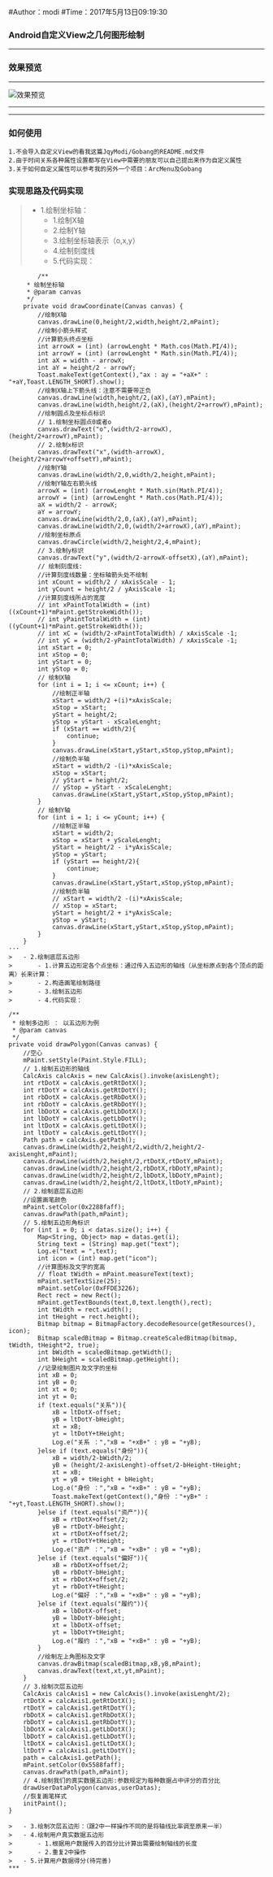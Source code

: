 #Author：modi
#Time：2017年5月13日09:19:30

### Android自定义View之几何图形绘制
***
### 效果预览
***
![效果预览](http://...)
***
***
### 如何使用
	1.不会导入自定义View的看我这篇JqyModi/Gobang的README.md文件
	2.由于时间关系各种属性设置都写在View中需要的朋友可以自己提出来作为自定义属性
	3.关于如何自定义属性可以参考我的另外一个项目：ArcMenu及Gobang
### 实现思路及代码实现
>	- 1.绘制坐标轴：
>		- 1.绘制X轴
>		- 2.绘制Y轴
>		- 3.绘制坐标轴表示（o,x,y）
>		- 4.绘制刻度线
>		- 5.代码实现：
```
		/**
	 * 绘制坐标轴
	 * @param canvas
	 */
	private void drawCoordinate(Canvas canvas) {
		//绘制X轴
		canvas.drawLine(0,height/2,width,height/2,mPaint);
		//绘制小箭头样式
		//计算箭头终点坐标
		int arrowX = (int) (arrowLenght * Math.cos(Math.PI/4));
		int arrowY = (int) (arrowLenght * Math.sin(Math.PI/4));
		int aX = width - arrowX;
		int aY = height/2 - arrowY;
		Toast.makeText(getContext(),"ax : ay = "+aX+" : "+aY,Toast.LENGTH_SHORT).show();
		//绘制X轴上下箭头线：注意不需要带正负
		canvas.drawLine(width,height/2,(aX),(aY),mPaint);
		canvas.drawLine(width,height/2,(aX),(height/2+arrowY),mPaint);
		//绘制圆点及坐标点标识
		// 1.绘制坐标圆点0或者o
		canvas.drawText("o",(width/2-arrowX),(height/2+arrowY),mPaint);
		// 2.绘制x标识
		canvas.drawText("x",(width-arrowX),(height/2+arrowY+offsetY),mPaint);
		//绘制Y轴
		canvas.drawLine(width/2,0,width/2,height,mPaint);
		//绘制Y轴左右箭头线
		arrowX = (int) (arrowLenght * Math.sin(Math.PI/4));
		arrowY = (int) (arrowLenght * Math.cos(Math.PI/4));
		aX = width/2 - arrowX;
		aY = arrowY;
		canvas.drawLine(width/2,0,(aX),(aY),mPaint);
		canvas.drawLine(width/2,0,(width/2+arrowX),(aY),mPaint);
		//绘制坐标原点
		canvas.drawCircle(width/2,height/2,4,mPaint);
		// 3.绘制y标识
		canvas.drawText("y",(width/2-arrowX-offsetX),(aY),mPaint);
		// 绘制刻度线:
		//计算刻度线数量：坐标轴箭头处不绘制
		int xCount = width/2 / xAxisScale - 1;
		int yCount = height/2 / yAxisScale -1;
		//计算刻度线所占的宽度
		// int xPaintTotalWidth = (int) ((xCount+1)*mPaint.getStrokeWidth());
		// int yPaintTotalWidth = (int) ((yCount+1)*mPaint.getStrokeWidth());
		// int xC = (width/2-xPaintTotalWidth) / xAxisScale -1;
		// int yC = (width/2-yPaintTotalWidth) / xAxisScale -1;
		int xStart = 0;
		int xStop = 0;
		int yStart = 0;
		int yStop = 0;
		// 绘制X轴
		for (int i = 1; i <= xCount; i++) {
			//绘制正半轴
			xStart = width/2 +(i)*xAxisScale;
			xStop = xStart;
			yStart = height/2;
			yStop = yStart - xScaleLenght;
			if (xStart == width/2){
				continue;
			}
			canvas.drawLine(xStart,yStart,xStop,yStop,mPaint);
			//绘制负半轴
			xStart = width/2 -(i)*xAxisScale;
			xStop = xStart;
			// yStart = height/2;
			// yStop = yStart - xScaleLenght;
			canvas.drawLine(xStart,yStart,xStop,yStop,mPaint);
		}
		// 绘制Y轴
		for (int i = 1; i <= yCount; i++) {
			//绘制正半轴
			xStart = width/2;
			xStop = xStart + yScaleLenght;
			yStart = height/2 - i*yAxisScale;
			yStop = yStart;
			if (yStart == height/2){
				continue;
			}
			canvas.drawLine(xStart,yStart,xStop,yStop,mPaint);
			//绘制负半轴
			// xStart = width/2 -(i)*xAxisScale;
			// xStop = xStart;
			yStart = height/2 + i*yAxisScale;
			yStop = yStart;
			canvas.drawLine(xStart,yStart,xStop,yStop,mPaint);
		}
	}
···
>	- 2.绘制底层五边形
>		- 1.计算五边形定各个点坐标：通过传入五边形的轴线（从坐标原点到各个顶点的距离）长来计算：
>		- 2.构造画笔绘制路径
>		- 3.绘制五边形
>		- 4.代码实现：
```
	/**
	 * 绘制多边形 ： 以五边形为例
	 * @param canvas
	 */
	private void drawPolygon(Canvas canvas) {
		//空心
		mPaint.setStyle(Paint.Style.FILL);
		// 1.绘制五边形的轴线
		CalcAxis calcAxis = new CalcAxis().invoke(axisLenght);
		int rtDotX = calcAxis.getRtDotX();
		int rtDotY = calcAxis.getRtDotY();
		int rbDotX = calcAxis.getRbDotX();
		int rbDotY = calcAxis.getRbDotY();
		int lbDotX = calcAxis.getLbDotX();
		int lbDotY = calcAxis.getLbDotY();
		int ltDotX = calcAxis.getLtDotX();
		int ltDotY = calcAxis.getLtDotY();
		Path path = calcAxis.getPath();
		canvas.drawLine(width/2,height/2,width/2,height/2-axisLenght,mPaint);
		canvas.drawLine(width/2,height/2,rtDotX,rtDotY,mPaint);
		canvas.drawLine(width/2,height/2,rbDotX,rbDotY,mPaint);
		canvas.drawLine(width/2,height/2,lbDotX,lbDotY,mPaint);
		canvas.drawLine(width/2,height/2,ltDotX,ltDotY,mPaint);
		// 2.绘制底层五边形
		//设置画笔颜色
		mPaint.setColor(0x2288faff);
		canvas.drawPath(path,mPaint);
		// 5.绘制五边形角标识
		for (int i = 0; i < datas.size(); i++) {
			Map<String, Object> map = datas.get(i);
			String text = (String) map.get("text");
			Log.e("text = ",text);
			int icon = (int) map.get("icon");
			//计算图标及文字的宽高
			// float tWidth = mPaint.measureText(text);
			mPaint.setTextSize(25);
			mPaint.setColor(0xFFDE3226);
			Rect rect = new Rect();
			mPaint.getTextBounds(text,0,text.length(),rect);
			int tWidth = rect.width();
			int tHeight = rect.height();
			Bitmap bitmap = BitmapFactory.decodeResource(getResources(), icon);
			Bitmap scaledBitmap = Bitmap.createScaledBitmap(bitmap, tWidth, tHeight*2, true);
			int bWidth = scaledBitmap.getWidth();
			int bHeight = scaledBitmap.getHeight();
			//记录绘制图片及文字的坐标
			int xB = 0;
			int yB = 0;
			int xt = 0;
			int yt = 0;
			if (text.equals("关系")){
				xB = ltDotX-offset;
				yB = ltDotY-bHeight;
				xt = xB;
				yt = ltDotY+tHeight;
				Log.e("关系 ：","xB = "+xB+" : yB = "+yB);
			}else if (text.equals("身份")){
				xB = width/2-bWidth/2;
				yB = (height/2-axisLenght)-offset/2-bHeight-tHeight;
				xt = xB;
				yt = yB + tHeight + bHeight;
				Log.e("身份 ：","xB = "+xB+" : yB = "+yB);
				Toast.makeText(getContext(),"身份 ："+yB+" : "+yt,Toast.LENGTH_SHORT).show();
			}else if (text.equals("资产")){
				xB = rtDotX+offset/2;
				yB = rtDotY-bHeight;
				xt = rtDotX+offset/2;
				yt = rtDotY+tHeight;
				Log.e("资产 ：","xB = "+xB+" : yB = "+yB);
			}else if (text.equals("偏好")){
				xB = rbDotX+offset/2;
				yB = rbDotY-bHeight;
				xt = rbDotX+offset/2;
				yt = rbDotY+tHeight;
				Log.e("偏好 ：","xB = "+xB+" : yB = "+yB);
			}else if (text.equals("履约")){
				xB = lbDotX-offset;
				yB = lbDotY-bHeight;
				xt = lbDotX-offset;
				yt = lbDotY+tHeight;
				Log.e("履约 ：","xB = "+xB+" : yB = "+yB);
			}
			//绘制左上角图标及文字
			canvas.drawBitmap(scaledBitmap,xB,yB,mPaint);
			canvas.drawText(text,xt,yt,mPaint);
		}
		// 3.绘制次层五边形
		CalcAxis calcAxis1 = new CalcAxis().invoke(axisLenght/2);
		rtDotX = calcAxis1.getRtDotX();
		rtDotY = calcAxis1.getRtDotY();
		rbDotX = calcAxis1.getRbDotX();
		rbDotY = calcAxis1.getRbDotY();
		lbDotX = calcAxis1.getLbDotX();
		lbDotY = calcAxis1.getLbDotY();
		ltDotX = calcAxis1.getLtDotX();
		ltDotY = calcAxis1.getLtDotY();
		path = calcAxis1.getPath();
		mPaint.setColor(0x5588faff);
		canvas.drawPath(path,mPaint);
		// 4.绘制我们的真实数据五边形:参数规定为每种数据占中评分的百分比
		drawUserDataPolygon(canvas,userDatas);
		//恢复画笔样式
		initPaint();
	}
```
>	- 3.绘制次层五边形：（跟2中一样操作不同的是将轴线比率调至原来一半）
>	- 4.绘制用户真实数据五边形
>		- 1.根据用户数据传入的百分比计算出需要绘制轴线的长度
>		- 2.重复2中操作
>	- 5.计算用户数据得分(待完善)
***
